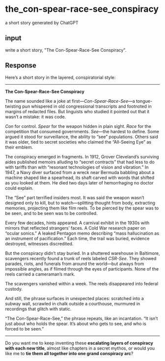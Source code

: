 # the_con-spear-race-see_conspiracy  
a short story generated by ChatGPT

## input  

write a short story, "The Con-Spear-Race-See Conspiracy".

## Response  

Here’s a short story in the layered, conspiratorial style:

---

**The Con-Spear-Race-See Conspiracy**

The name sounded like a joke at first—*Con-Spear-Race-See*—a tongue-twisting pun whispered in old congressional transcripts and footnoted in margins of redacted files. But linguists who studied it pointed out that it wasn’t a mistake: it was code.

*Con* for control.
*Spear* for the weapon hidden in plain sight.
*Race* for the competition that consumed governments.
*See*—the hardest to define. Some argued it stood for surveillance, the ability to “see” populations. Others said it was older, tied to secret societies who claimed the “All-Seeing Eye” as their emblem.

The conspiracy emerged in fragments. In 1912, Grover Cleveland’s surviving aides published memoirs alluding to “secret contracts” that had less to do with tariffs than with “resonant technologies of vision and vibration.” In 1947, a Navy diver surfaced from a wreck near Bermuda babbling about a machine shaped like a spearhead, its shaft carved with words that shifted as you looked at them. He died two days later of hemorrhaging no doctor could explain.

The “See” part terrified insiders most. It was said the weapon wasn’t designed only to kill, but to watch—splitting thought from body, extracting memories, projecting them like film reels. To be pierced by the spear was to be seen, and to be seen was to be controlled.

Every few decades, hints appeared. A carnival exhibit in the 1930s with mirrors that reflected strangers’ faces. A Cold War research paper on “ocular sonics.” A leaked Pentagon memo describing “mass hallucination as an instrument of pacification.” Each time, the trail was buried, evidence destroyed, witnesses discredited.

But the conspiracy didn’t stay buried. In a shuttered warehouse in Baltimore, scavengers recently found a trunk of reels labeled *CSR-See*. They showed parades, riots, and funerals from around the world—but always from impossible angles, as if filmed through the eyes of participants. None of the reels carried a cameraman’s mark.

The scavengers vanished within a week. The reels disappeared into federal custody.

And still, the phrase surfaces in unexpected places: scratched into a subway wall, scrawled in chalk outside a courthouse, murmured in recordings that glitch with static.

“The Con-Spear-Race-See,” the phrase repeats, like an incantation. “It isn’t just about who holds the spear. It’s about who gets to see, and who is forced to be seen.”

---

Do you want me to keep inventing these **escalating layers of conspiracy with each new title**, almost like chapters in a secret mythos, or would you like me to **tie them all together into one grand conspiracy arc**?
